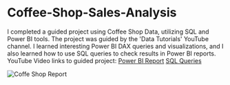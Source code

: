 # Coffee-Shop-Sales-Analysis
I completed a guided project using Coffee Shop Data, utilizing SQL and Power BI tools. The project was guided by the 'Data Tutorials' YouTube channel. I learned interesting Power BI DAX queries and visualizations, and I also learned how to use SQL queries to check results in Power BI reports.
YouTube Video links to guided project: 
[Power BI Report](https://www.youtube.com/watch?v=zMrmSctNCbE)
[SQL Queries](https://www.youtube.com/watch?v=hgz0msTZtX8&t=6515s)


![Coffe Shop Report](https://github.com/IwonaGriffiths/Coffee-Shop-Sales-Analysis/assets/173150801/91b16e5e-0745-4f63-b36d-51ce33e76995)
